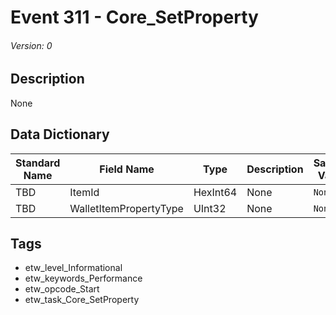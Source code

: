 # Event 311 - Core_SetProperty
###### Version: 0

## Description
None

## Data Dictionary
|Standard Name|Field Name|Type|Description|Sample Value|
|---|---|---|---|---|
|TBD|ItemId|HexInt64|None|`None`|
|TBD|WalletItemPropertyType|UInt32|None|`None`|

## Tags
* etw_level_Informational
* etw_keywords_Performance
* etw_opcode_Start
* etw_task_Core_SetProperty